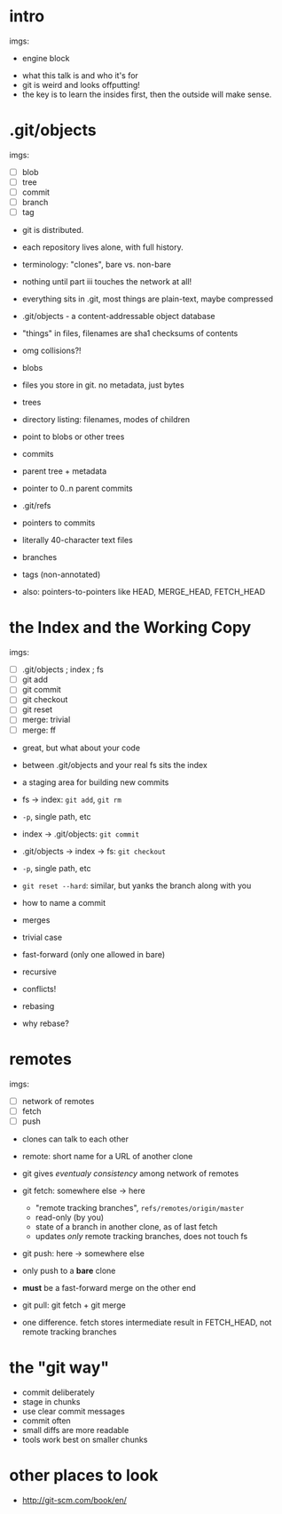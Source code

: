 # intro

imgs:
 - engine block

* what this talk is and who it's for
* git is weird and looks offputting!
* the key is to learn the insides first, then the outside will make sense.

# .git/objects

imgs:
 - [ ] blob
 - [ ] tree
 - [ ] commit
 - [ ] branch
 - [ ] tag

* git is distributed.
 * each repository lives alone, with full history.
 * terminology: "clones", bare vs. non-bare
 * nothing until part iii touches the network at all!
 * everything sits in .git, most things are plain-text, maybe compressed

* .git/objects - a content-addressable object database
 * "things" in files, filenames are sha1 checksums of contents
 * omg collisions?!

* blobs
 * files you store in git. no metadata, just bytes

* trees
 * directory listing: filenames, modes of children
 * point to blobs or other trees

* commits
 * parent tree + metadata
 * pointer to 0..n parent commits

* .git/refs
 * pointers to commits
 * literally 40-character text files
 * branches
 * tags (non-annotated)
 * also: pointers-to-pointers like HEAD, MERGE_HEAD, FETCH_HEAD

# the Index and the Working Copy

imgs:
 - [ ] .git/objects ; index ; fs
 - [ ] git add
 - [ ] git commit
 - [ ] git checkout
 - [ ] git reset
 - [ ] merge: trivial
 - [ ] merge: ff

* great, but what about your code

* between .git/objects and your real fs sits the index
 * a staging area for building new commits

* fs -> index: `git add`, `git rm`
 * `-p`, single path, etc
* index -> .git/objects: `git commit`
* .git/objects -> index -> fs: `git checkout`
 * `-p`, single path, etc
 * `git reset --hard`: similar, but yanks the branch along with you

* how to name a commit

* merges
 * trivial case
 * fast-forward (only one allowed in bare)
 * recursive
 * conflicts!

* rebasing
 * why rebase?

# remotes

imgs:
 - [ ] network of remotes
 - [ ] fetch
 - [ ] push

* clones can talk to each other
* remote: short name for a URL of another clone
* git gives *eventualy consistency* among network of remotes

* git fetch: somewhere else -> here
  * "remote tracking branches", `refs/remotes/origin/master`
   * read-only (by you)
   * state of a branch in another clone, as of last fetch
  * updates *only* remote tracking branches, does not touch fs

* git push: here -> somewhere else
 * only push to a **bare** clone
 * **must** be a fast-forward merge on the other end

* git pull: git fetch + git merge
 * one difference. fetch stores intermediate result in FETCH_HEAD, not remote
   tracking branches

# the "git way"

* commit deliberately
 * stage in chunks
 * use clear commit messages
* commit often
 * small diffs are more readable
 * tools work best on smaller chunks

# other places to look

* http://git-scm.com/book/en/

